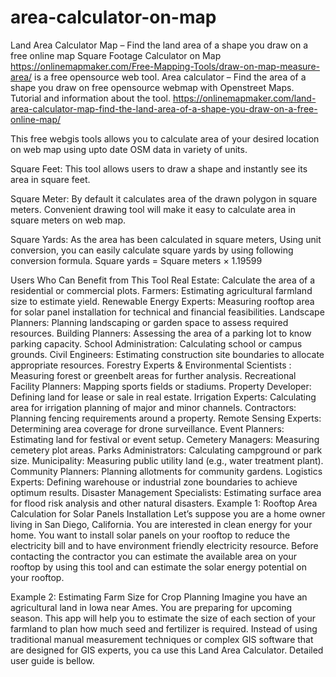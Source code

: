 # area-calculator-on-map
Land Area Calculator Map – Find the land area of a shape you draw on a free online map
Square Footage Calculator on Map https://onlinemapmaker.com/Free-Mapping-Tools/draw-on-map-measure-area/ is a free opensource web tool.
Area calculator – Find the area of a shape you draw on free opensource webmap with Openstreet Maps. Tutorial and information about the tool. https://onlinemapmaker.com/land-area-calculator-map-find-the-land-area-of-a-shape-you-draw-on-a-free-online-map/

This free webgis tools allows you to calculate area of your desired location on web map using upto date OSM data in variety of units.

Square Feet:
This tool allows users to draw a shape and instantly see its area in square feet.

Square Meter:
By default it calculates area of the drawn polygon in square meters. Convenient drawing tool will make it easy to calculate area in square meters on web map.

Square Yards:
As the area has been calculated in square meters, Using unit conversion, you can easily calculate square yards by using following conversion formula. Square yards = Square meters × 1.19599

Users Who Can Benefit from This Tool
Real Estate: Calculate the area of a residential or commercial plots.
Farmers: Estimating agricultural farmland size to estimate yield.
Renewable Energy Experts: Measuring rooftop area for solar panel installation for technical and financial feasibilities.
Landscape Planners: Planning landscaping or garden space to assess required resources.
Building Planners: Assessing the area of a parking lot to know parking capacity.
School Administration: Calculating school or campus grounds.
Civil Engineers: Estimating construction site boundaries to allocate appropriate resources.
Forestry Experts & Environmental Scientists : Measuring forest or greenbelt areas for further analysis.
Recreational Facility Planners: Mapping sports fields or stadiums.
Property Developer: Defining land for lease or sale in real estate.
Irrigation Experts: Calculating area for irrigation planning of major and minor channels.
Contractors: Planning fencing requirements around a property.
Remote Sensing Experts: Determining area coverage for drone surveillance.
Event Planners: Estimating land for festival or event setup.
Cemetery Managers: Measuring cemetery plot areas.
Parks Administrators: Calculating campground or park size.
Municipality: Measuring public utility land (e.g., water treatment plant).
Community Planners: Planning allotments for community gardens.
Logistics Experts: Defining warehouse or industrial zone boundaries to achieve optimum results.
Disaster Management Specialists: Estimating surface area for flood risk analysis and other natural disasters.
Example 1: Rooftop Area Calculation for Solar Panels Installation
Let’s suppose you are a home owner living in San Diego, California. You are interested in clean energy for your home. You want to install solar panels on your rooftop to reduce the electricity bill and to have environment friendly electricity resource. Before contacting the contractor you can estimate the available area on your rooftop by using this tool and can estimate the solar energy potential on your rooftop.

Example 2: Estimating Farm Size for Crop Planning
Imagine you have an agricultural land in lowa near Ames. You are preparing for upcoming season. This app will help you to estimate the size of each section of your farmland to plan how much seed and fertilizer is required. Instead of using traditional manual measurement techniques or complex GIS software that are designed for GIS experts, you ca use this Land Area Calculator. Detailed user guide is bellow.
